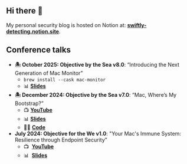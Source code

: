 ## Hi there 👋

My personal security blog is hosted on Notion at: [**swiftly-detecting.notion.site**](https://swiftly-detecting.notion.site/Swiftly-Detecting-Blog-c4000221c60d46ffb16c37b2425241e2).

## Conference talks

- **🏝️ October 2025: Objective by the Sea v8.0**: “Introducing the Next Generation of Mac Monitor”
    - `brew install --cask mac-monitor`
    - 📊 [**Slides**](https://swiftlydetecting-conferences.s3.us-west-2.amazonaws.com/public/2025/OBTSv8/Introducing+the+Next+Generation+of+Mac+Monitor.pdf)
- **🏝️ December 2024: Objective by the Sea v7.0**: “Mac, Where’s My Bootstrap?”
    - 📺 [**YouTube**](https://www.youtube.com/watch?v=nXbmng0U_Iw)
    - 📊 [**Slides**](https://swiftlydetecting-conferences.s3.us-west-2.amazonaws.com/public/2024/OBTSv7/Mac%2C+Where%E2%80%99s+My+Bootstrap%3F.pdf)
    - 👨‍💻 [**Code**](https://github.com/Brandon7CC/mac-wheres-my-bootstrap)
- **July 2024: Objective for the We v1.0**: "Your Mac's Immune System: Resilience through Endpoint Security”
    - 📺  [**YouTube**](https://www.youtube.com/watch?v=Q0weonGWwKY&list=PLliknDIoYszszQmQXWIGVIHCY7MIesJiC&index=6)
    - 📊  [**Slides**](https://swiftlydetecting-conferences.s3.us-west-2.amazonaws.com/public/2024/OFTWv1/OFTW_v1_bDalton.pdf)



<!--
**Brandon7CC/Brandon7CC** is a ✨ _special_ ✨ repository because its `README.md` (this file) appears on your GitHub profile.

Here are some ideas to get you started:

- 🔭 I’m currently working on ...
- 🌱 I’m currently learning ...
- 👯 I’m looking to collaborate on ...
- 🤔 I’m looking for help with ...
- 💬 Ask me about ...
- 📫 How to reach me: ...
- 😄 Pronouns: ...
- ⚡ Fun fact: ...
-->
